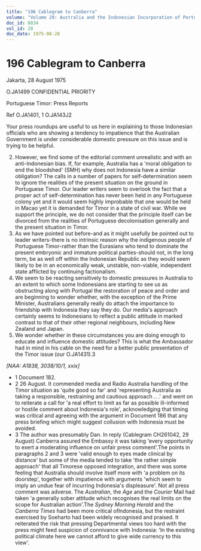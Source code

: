 ```yaml
---
title: "196 Cablegram to Canberra"
volume: "Volume 20: Australia and the Indonesian Incorporation of Portuguese Timor, 1974-1976"
doc_id: 8034
vol_id: 20
doc_date: 1975-08-28
---
```


# 196 Cablegram to Canberra

Jakarta, 28 August 1975

O.JA1499 CONFIDENTIAL PRIORITY

Portuguese Timor: Press Reports

Ref O.JA1401, 1 O.JA143J2

Your press roundups are useful to us here in explaining to those Indonesian officials who are showing a tendency to impatience that the Australian Government is under considerable domestic pressure on this issue and is trying to be helpful.

  2. However, we find some of the editorial comment unrealistic and with an anti-Indonesian bias. If, for example, Australia has a 'moral obligation to end the bloodshed' (SMH) why does not Indonesia have a similar obligation? The calls in a number of papers for self-determination seem to ignore the realities of the present situation on the ground in Portuguese Timor. Our leader writers seem to overlook the fact that a proper act of self-determination has never been held in any Portuguese colony yet and it would seem highly improbable that one would be held in Macao yet it is demanded for Timor in a state of civil war. While we support the principle, we do not consider that the principle itself can be divorced from the realities of Portuguese decolonisation generally and the present situation in Timor.
  3. As we have pointed out before-and as it might usefully be pointed out to leader writers-there is no intrinsic reason why the indigenous people of Portuguese Timor-rather than the Eurasians who tend to dominate the present embryonic and immature political parties-should not, in the long term, be as well off within the Indonesian Republic as they would seem likely to be in an economically weak, unstable, non-viable, independent state afflicted by continuing factionalism.
  4. We seem to be reacting sensitively to domestic pressures in Australia to an extent to which some Indonesians are starting to see us as obstructing along with Portugal the restoration of peace and order and are beginning to wonder whether, with the exception of the Prime Minister, Australians generally really do attach the importance to friendship with Indonesia they say they do. Our media's approach certainly seems to Indonesians to reflect a public attitude in marked contrast to that of their other regional neighbours, including New Zealand and Japan.
  5. We wonder whether in these circumstances you are doing enough to educate and influence domestic attitudes? This is what the Ambassador had in mind in his cable on the need for a better public presentation of the Timor issue (our O.JA1431).3



_[NAA: A1838, 3038/10/1, xxix]_

  * 1 Document 182. 
  * 2 26 August. It commended media and Radio Australia handling of the Timor situation as 'quite good so far' and 'representing Australia as taking a responsible, restraining and cautious approach .. .' and went on to reiterate a call for 'a real effort to limit as far as possible ill-informed or hostile comment about Indonesia's role', acknowledging that timing was critical and agreeing with the argument in Document 186 that any press briefing which might suggest collusion with Indonesia must be avoided.
  * 3 The author was presumably Dan. In reply (Cablegram CH261042, 29 August) Canberra assured the Embassy it was taking 'every opportunity to exert a moderating influence on unfair press comment'.The points in paragraphs 2 and 3 were 'valid enough to eyes made clinical by distance' but some of the media tended to take 'the rather simple approach' that all Timorese opposed integration, and there was some feeling that Australia should involve itself more with 'a problem on its doorstep', together with impatience with arguments 'which seem to imply an undue fear of incurring Indonesia's displeasure'. Not all press comment was adverse. The _Australian_, the _Age_ and the _Courier_ Mail had taken 'a generally sober attitude which recognises the real limits on the scope for Australian action'.The _Sydney Morning Herald_ and the _Canberra Times_ had been more critical oflndonesia, but the restraint exercised by Soeharto had been widely recognised and praised. It reiterated the risk that pressing Departmental views too hard with the press might feed suspicion of connivance with Indonesia: 'In the existing political climate here we cannot afford to give wide currency to this view'.


